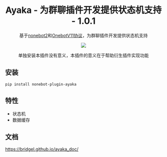 <div align="center">

# Ayaka - 为群聊插件开发提供状态机支持 - 1.0.1

基于[nonebot2](https://github.com/nonebot/nonebot2)和[OnebotV11协议](https://github.com/botuniverse/onebot-11)，为群聊插件开发提供状态机支持

<img src="https://img.shields.io/pypi/pyversions/nonebot-plugin-ayaka">

单独安装本插件没有意义，本插件的意义在于帮助衍生插件实现功能

</div>

## 安装

```
pip install nonebot-plugin-ayaka
``` 

## 特性

- 状态机
- 数据缓存

## 文档

https://bridgel.github.io/ayaka_doc/
